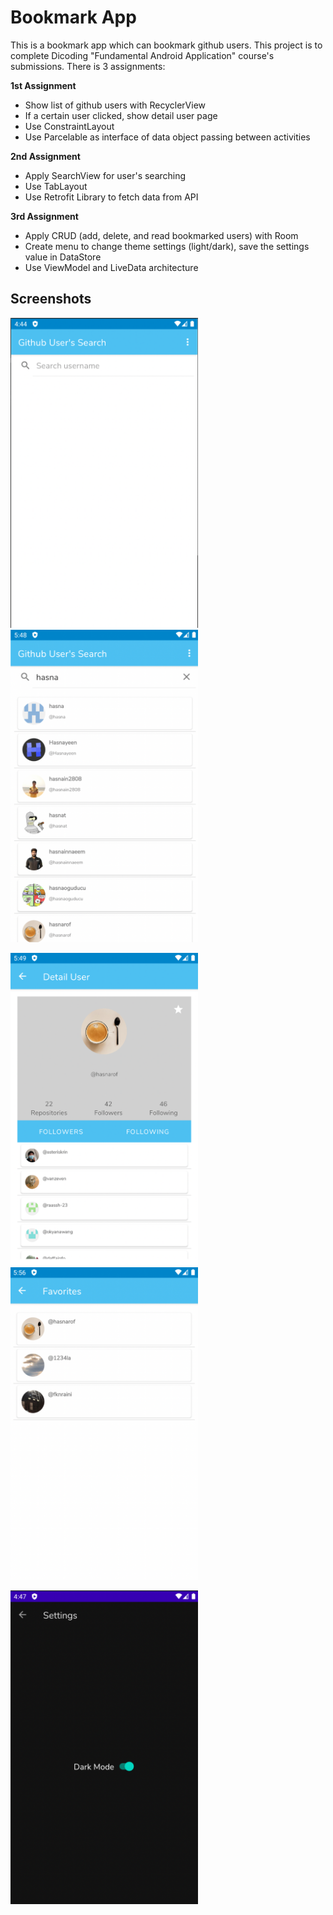 # Bookmark App

This is a bookmark app which can bookmark github users. This project is to complete Dicoding "Fundamental Android Application" course's submissions. There is 3 assignments:

**1st Assignment**
- Show list of github users with RecyclerView
- If a certain user clicked, show detail user page
- Use ConstraintLayout
- Use Parcelable as interface of data object passing between activities

**2nd Assignment**
- Apply SearchView for user's searching
- Use TabLayout
- Use Retrofit Library to fetch data from API
  
**3rd Assignment**
- Apply CRUD (add, delete, and read bookmarked users) with Room
- Create menu to change theme settings (light/dark), save the settings value in DataStore
- Use ViewModel and LiveData architecture

## Screenshots
<p float="left">
  <img src="./screenshots/1.png" width="300" />
  <img src="./screenshots/2.png" width="300" /> 
</p>

<p float="left">
  <img src="./screenshots/3.png" width="300" />
  <img src="./screenshots/4.png" width="300" />
</p>

<p float="left">
  <img src="./screenshots/5.png" width="300" /> 
</p>
